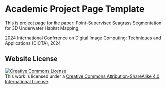 # Academic Project Page Template
This is project page for the paper: Point-Supervised Seagrass Segmentation for 3D Underwater Habitat Mapping,

2024 International Conference on Digital Image Computing: Techniques and Applications (DICTA), 2024
## Website License
<a rel="license" href="http://creativecommons.org/licenses/by-sa/4.0/"><img alt="Creative Commons License" style="border-width:0" src="https://i.creativecommons.org/l/by-sa/4.0/88x31.png" /></a><br />This work is licensed under a <a rel="license" href="http://creativecommons.org/licenses/by-sa/4.0/">Creative Commons Attribution-ShareAlike 4.0 International License</a>.
